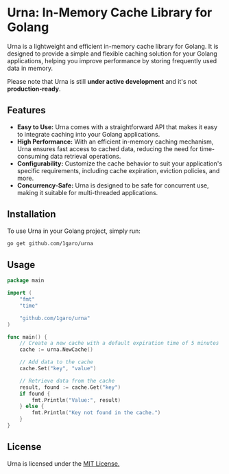 # Urna: In-Memory Cache Library for Golang

Urna is a lightweight and efficient in-memory cache library for Golang. It is designed to provide a simple and flexible caching solution for your Golang applications, helping you improve performance by storing frequently used data in memory.

Please note that Urna is still **under active development** and it's not **production-ready**.

## Features

- **Easy to Use:** Urna comes with a straightforward API that makes it easy to integrate caching into your Golang applications.
- **High Performance:** With an efficient in-memory caching mechanism, Urna ensures fast access to cached data, reducing the need for time-consuming data retrieval operations.
- **Configurability:** Customize the cache behavior to suit your application's specific requirements, including cache expiration, eviction policies, and more.
- **Concurrency-Safe:** Urna is designed to be safe for concurrent use, making it suitable for multi-threaded applications.

## Installation

To use Urna in your Golang project, simply run:

```bash
go get github.com/1garo/urna
```

## Usage 
```go
package main

import (
	"fmt"
	"time"

	"github.com/1garo/urna"
)

func main() {
	// Create a new cache with a default expiration time of 5 minutes
	cache := urna.NewCache()

	// Add data to the cache
	cache.Set("key", "value")

	// Retrieve data from the cache
	result, found := cache.Get("key")
	if found {
		fmt.Println("Value:", result)
	} else {
		fmt.Println("Key not found in the cache.")
	}
}

```

## License
Urna is licensed under the [MIT License.](LICENSE)
